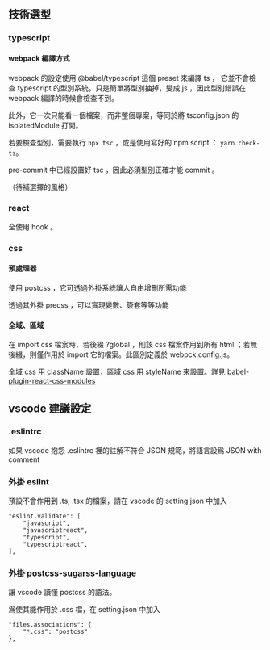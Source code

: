 ## 技術選型

### typescript

#### webpack 編譯方式

webpack 的設定使用 @babel/typescript 這個 preset 來編譯 ts ， 它並不會檢查 typescript 的型別系統，只是簡單將型別抽掉，變成 js ，因此型別錯誤在 webpack 編譯的時候會檢查不到。

此外，它一次只能看一個檔案，而非整個專案，等同於將 tsconfig.json 的 isolatedModule 打開。

若要檢查型別，需要執行 `npx tsc` ，或是使用寫好的 npm script ： `yarn check-ts`。

pre-commit 中已經設置好 tsc ，因此必須型別正確才能 commit 。

（待補選擇的風格）

### react

全使用 hook 。

### css

#### 預處理器

使用 postcss ，它可透過外掛系統讓人自由增刪所需功能

透過其外掛 precss ，可以實現變數、簽套等等功能

#### 全域、區域

在 import css 檔案時，若後綴 ?global ，則該 css 檔案作用到所有 html ；若無後綴，則僅作用於 import 它的檔案。此區別定義於 webpck.config.js。

全域 css 用 className 設置，區域 css 用 styleName 來設置。詳見 [babel-plugin-react-css-modules](https://github.com/gajus/babel-plugin-react-css-modules)

## vscode 建議設定

### .eslintrc

如果 vscode 抱怨 .eslintrc 裡的註解不符合 JSON 規範，將語言設爲 JSON with comment

### 外掛 eslint

預設不會作用到 .ts, .tsx 的檔案，請在 vscode 的 setting.json 中加入

```
"eslint.validate": [
    "javascript",
    "javascriptreact",
    "typescript",
    "typescriptreact",
],
```

### 外掛 postcss-sugarss-language

讓 vscode 讀懂 postcss 的語法。

爲使其能作用於 .css 檔，在 setting.json 中加入

```
"files.associations": {
    "*.css": "postcss"
},
```